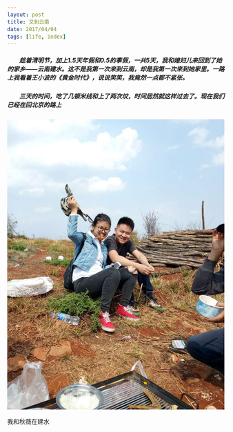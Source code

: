 ```yaml
---
layout: post
title: 又到云南
date: 2017/04/04
tags: [life, index]
---
```


##### 　　趁着清明节，加上1.5天年假和0.5的事假，一共5天，我和媳妇儿来回到了她的家乡——云南建水。这不是我第一次来到云南，却是我第一次来到她家里。一路上我看着王小波的《黄金时代》，说说笑笑，我竟然一点都不紧张。
<!--more-->

##### 　　三天的时间，吃了几顿米线和上了两次坟，时间居然就这样过去了。现在我们已经在回北京的路上

![我和秋薇在建水](../../img/life/jianshui.jpeg)    <div class='img-note'>我和秋薇在建水</div>